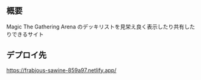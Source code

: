 ## 概要

Magic The Gathering Arena のデッキリストを見栄え良く表示したり共有したりできるサイト

## デプロイ先

https://frabjous-sawine-859a97.netlify.app/
